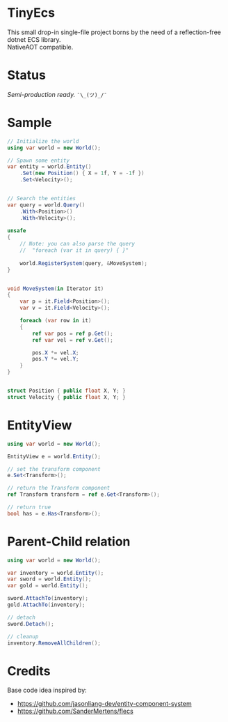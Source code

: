 # TinyEcs
This small drop-in single-file project borns by the need of a reflection-free dotnet ECS library.<br>
NativeAOT compatible.

# Status
<i>Semi-production ready.</i>  `¯\_(ツ)_/¯`

# Sample
```csharp
// Initialize the world
using var world = new World();

// Spawn some entity
var entity = world.Entity()
	.Set(new Position() { X = 1f, Y = -1f })
	.Set<Velocity>();


// Search the entities
var query = world.Query()
	.With<Position>()
	.With<Velocity>();
     
unsafe
{
	// Note: you can also parse the query 
	//	"foreach (var it in query) { }"
	
	world.RegisterSystem(query, &MoveSystem);
}


void MoveSystem(in Iterator it)
{
	var p = it.Field<Position>();
	var v = it.Field<Velocity>();

	foreach (var row in it)
	{
		ref var pos = ref p.Get();
		ref var vel = ref v.Get();

		pos.X *= vel.X;
		pos.Y *= vel.Y;
	}
}


struct Position { public float X, Y; }
struct Velocity { public float X, Y; }
```
# EntityView
```csharp
using var world = new World();

EntityView e = world.Entity();

// set the transform component
e.Set<Transform>();

// return the Transform component 
ref Transform transform = ref e.Get<Transform>(); 

// return true
bool has = e.Has<Transform>(); 

```

# Parent-Child relation
```csharp
using var world = new World();

var inventory = world.Entity();
var sword = world.Entity();
var gold = world.Entity();

sword.AttachTo(inventory);
gold.AttachTo(inventory);

// detach
sword.Detach();

// cleanup
inventory.RemoveAllChildren();
```

# Credits
Base code idea inspired by:
- https://github.com/jasonliang-dev/entity-component-system
- https://github.com/SanderMertens/flecs
